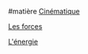 #matière 
[Cinématique](Cinématique.md)

[Les forces](Les%20forces.md)

[L'énergie](L'énergie.md)


